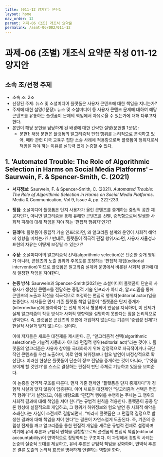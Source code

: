 ```yaml
---
title: (011-12 양지안) 문헌1
layout: home
nav_order: 12
parent: 과제-06 (2조) 개조식 요약문
permalink: /asmt-06/002/011-12
---
```


# 과제-06 (조별) 개조식 요약문 작성 011-12 양지안

## 소속 조/선정 주제

- 소속 조: 2조
- 선정된 주제: 뉴스 및 소셜미디어 플랫폼은 사용자 콘텐츠에 대한 책임을 지니는가? 
- 주제에 대한 설명(1문장): 뉴스 및 소셜미디어 등 사용자 콘텐츠 문제에 대하여 해당 콘텐츠를 유통하는 플랫폼이 문제의 책임에서 자유로울 수 있는가에 대해 다루고자 한다.
- 본인이 해당 문헌을 담당하게 된 배경에 대한 간략한 설명(문헌별 1문장): 
  - 문헌1: 해당 문헌은 플랫폼의 알고리즘적 편집 행위를 논리적으로 분석하고 있어, 메타 관련 미국 교육구 집단 소송 사례에 적용함으로써 플랫폼이 행위자로서 책임을 져야 하는 이유를 설득력 있게 논증할 수 있다.

## 1. 'Automated Trouble: The Role of Algorithmic Selection in Harms on Social Media Platforms' – Saurwein, F. & Spencer-Smith, C. (2021)

- **서지정보**: Saurwein, F. & Spencer-Smith, C. (2021). *Automated Trouble: The Role of Algorithmic Selection in Harms on Social Media Platforms*. Media \& Communication, Vol 9, Issue 4, pp. 222-233.
- **쟁점**: 소셜미디어 플랫폼은 단지 사용자가 올린 콘텐츠를 중개하는 중립적 공간 제공자인가, 아니면 알고리즘을 통해 유해한 콘텐츠를 선별, 증폭함으로써 발생한 사회적 피해에 대해 책임을 져야 하는 ‘편집적 행위자’인가? 
- **딜레마**: 플랫폼이 중립적 기술 인프라라면, 왜 알고리즘 설계와 운영이 사회적 해악에 영향을 미치는가? /
반대로, 플랫폼이 적극적 편집 행위자라면, 사용자 자율성과 표현의 자유는 어떻게 보장될 수 있는가?
- **주장**: 소셜미디어의 알고리즘적 선택(algorithmic selection)은 단순한 중개 행위가 아니라, 콘텐츠의 노출 범위와 주목도를 조정하는 ‘편집적 개입(editorial intervention)’이므로 플랫폼은 알고리즘 설계와 운영에서 비롯된 사회적 결과에 대해 일정한 책임을 져야한다.
- **논증 방식**: Saurwein과 Spencer-Smith(2021)는 소셜미디어 플랫폼이 단순히 사용자가 생산한 콘텐츠를 전달하는 중립적 기술 인프라가 아니라, 알고리즘을 통해 콘텐츠의 노출과 확산을 적극적으로 조정하는 편집적 행위자(editorial actor)임을 논증한다. 저자들은 먼저 기존 플랫폼 책임 담론이 “플랫폼은 단지 중개자(intermediary)에 불과하다”는 전제 위에서 형성되어 왔음을 지적하며, 이 전제가 실제 알고리즘의 작동 방식과 사회적 영향력을 설명하지 못한다는 점을 논리적으로 반박한다. 즉, 플랫폼은 콘텐츠의 흐름에 개입하지 않는다는 기존의 ‘중립성 전제’가 현실적 사실과 맞지 않는다는 것이다.

   이에 저자들은 새로운 대전제를 제시한다. 곧, “알고리즘적 선택(algorithmic selection)은 기술적 자동화가 아니라 편집적 행위(editorial act)”라는 것이다. 플랫폼의 알고리즘은 사용자 참여를 극대화하기 위해 감정적으로 자극적이거나 극단적인 콘텐츠를 우선 노출하며, 이로 인해 허위정보나 혐오 발언이 비정상적으로 확산된다. 이러한 현상은 플랫폼이 단순히 정보 전달을 중개하는 것이 아니라, ‘무엇을 보이게 할 것인가’를 스스로 결정하는 편집적 판단 주체로 기능하고 있음을 보여준다.

   이 논증은 연역적 구조를 따른다. 먼저 기존 전제인 “플랫폼은 단지 중개자다”가 경험적 사실과 맞지 않음이 입증된다. 이어 새로운 대전제인 “알고리즘적 선택은 편집적 행위다”가 설정되고, 이를 바탕으로 “편집적 행위를 수행하는 주체는 그 행위의 사회적 결과에 대해 책임을 져야 한다”는 규범적 원칙을 적용한다. 플랫폼이 공중 담론 형성에 실질적으로 개입하고, 그 행위가 허위정보와 혐오 발언 등 사회적 해악을 초래한다는 사실이 소전제로 결합되면서, “따라서 플랫폼은 그 편집적 결정으로 발생한 결과에 대해 책임을 져야 한다”는 결론이 자연스럽게 도출된다. 즉, 기존의 중립성 전제를 깨고 알고리즘을 통한 편집적 개입을 새로운 규범적 전제로 설정하며 여기에 유비 추론과 규범적 원칙을 결합함으로써 플랫폼의 편집적 책임(editorial accountability)이 연역적으로 정당화되는 구조이다. 이 과정에서 경험적 사례는 논증의 실증적 토대를 제공하고, 유비 추론은 규범적 책임을 강화하며, 연역적 추론은 결론 도출의 논리적 흐름을 명확하게 연결하는 역할을 한다.

